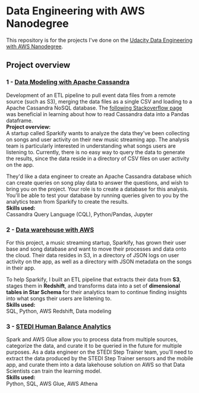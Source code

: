 # Data Engineering with AWS Nanodegree
This repository is for the projects I've done on the [Udacity Data Engineering with AWS Nanodegree](https://www.udacity.com/course/data-engineer-nanodegree--nd027).

## Project overview
### 1 - [Data Modeling with Apache Cassandra](https://github.com/quitelight/Udacity-Data-Engineering-with-AWS-Nanodegree/tree/main/1%20-%20Data%20Modeling%20with%20Apache%20Cassandra)
Development of an ETL pipeline to pull event data files from a remote source (such as S3), merging the data files as a single CSV and loading 
to a Apache Cassandra NoSQL database. The [following Stackoverflow page](https://stackoverflow.com/questions/41247345/python-read-cassandra-data-into-pandas) was beneficial in learning about how to read Cassandra data into a Pandas dataframe.
<br>
<b>Project overview:</b><br>
A startup called Sparkify wants to analyze the data they've been collecting on songs and user activity on their new music streaming app. The analysis 
team is particularly interested in understanding what songs users are listening to. Currently, there is no easy way to query the data to generate the 
results, since the data reside in a directory of CSV files on user activity on the app.

They'd like a data engineer to create an Apache Cassandra database which can create queries on song play data to answer the questions, and wish to bring 
you on the project. Your role is to create a database for this analysis. You'll be able to test your database by running queries given to you by the 
analytics team from Sparkify to create the results.<br>
<b>Skills used:</b><br>
Cassandra Query Language (CQL), Python/Pandas, Jupyter

### 2 - [Data warehouse with AWS](https://github.com/quitelight/Udacity-Data-Engineering-with-AWS-Nanodegree/tree/main/2%20-%20Data%20warehouse%20with%20AWS)
For this project, a music streaming startup, Sparkify, has grown their user base and song database and want to move their processes and data onto the cloud. Their data resides in S3, in a directory of JSON logs on user activity on the app, as well as a directory with JSON metadata on the songs in their app.

To help Sparkify, I built an ETL pipeline that extracts their data from **S3**, stages them in **Redshift**, and transforms data into a set of **dimensional tables in Star Schema** for their analytics team to continue finding insights into what songs their users are listening to.<br>
<b>Skills used:</b><br>
SQL, Python, AWS Redshift, Data modeling

### 3 - [STEDI Human Balance Analytics](https://github.com/quitelight/Udacity-Data-Engineering-with-AWS-Nanodegree/tree/main/3%20-%20STEDI%20Human%20Balance%20Analytics)
Spark and AWS Glue allow you to process data from multiple sources, categorize the data, and curate it to be queried in the future for multiple purposes. As a data engineer on the STEDI Step Trainer team, you'll need to extract the data produced by the STEDI Step Trainer sensors and the mobile app, and curate them into a data lakehouse solution on AWS so that Data Scientists can train the learning model.<br>
<b>Skills used:</b><br>
Python, SQL, AWS Glue, AWS Athena

